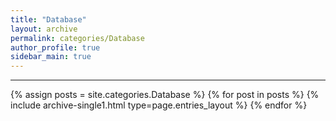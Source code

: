 ```yaml
---
title: "Database"
layout: archive
permalink: categories/Database
author_profile: true
sidebar_main: true
---
```




***

{% assign posts = site.categories.Database %}
{% for post in posts %} {% include archive-single1.html type=page.entries_layout %} {% endfor %}
